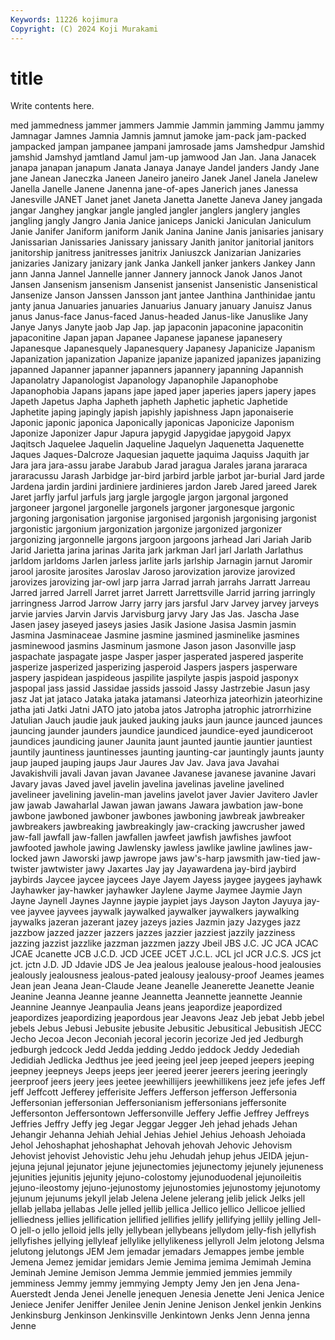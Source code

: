 ```yaml
---
Keywords: 11226 kojimura
Copyright: (C) 2024 Koji Murakami
---
```


# title

Write contents here.



med jammedness jammer jammers Jammie Jammin jamming Jammu jammy
Jamnagar Jamnes Jamnia Jamnis jamnut jamoke jam-pack jam-packed jampacked jampan
jampanee jampani jamrosade jams Jamshedpur Jamshid jamshid Jamshyd jamtland Jamul
jam-up jamwood Jan Jan. Jana Janacek janapa janapan janapum Janata
Janaya Janaye Jandel janders Jandy Jane jane Janean Janeczka Janeen
Janeiro janeiro Janek Janel Janela Janelew Janella Janelle Janene Janenna
jane-of-apes Janerich janes Janessa Janesville JANET Janet janet Janeta Janetta
Janette Janeva Janey jangada jangar Janghey jangkar jangle jangled jangler
janglers janglery jangles jangling jangly Jangro Jania Janice janiceps Janicki
Janiculan Janiculum Janie Janifer Janiform janiform Janik Janina Janine Janis
janisaries janisary Janissarian Janissaries Janissary janissary Janith janitor janitorial janitors
janitorship janitress janitresses janitrix Janiuszck Janizarian Janizaries janizaries Janizary janizary
jank Janka Jankell janker jankers Jankey Jann jann Janna Jannel
Jannelle janner Jannery jannock Janok Janos Janot Jansen Jansenism jansenism
Jansenist jansenist Jansenistic Jansenistical Jansenize Janson Janssen Jansson jant jantee
Janthina Janthinidae jantu janty janua Januaries januaries Januarius January january
Januisz Janus janus Janus-face Janus-faced Janus-headed Janus-like Januslike Jany Janye
Janys Janyte jaob Jap Jap. jap japaconin japaconine japaconitin japaconitine
Japan japan Japanee Japanese japanese japanesery Japanesque Japanesquely Japanesquery Japanesy
Japanicize Japanism Japanization japanization Japanize japanize japanized japanizes japanizing japanned
Japanner japanner japanners japannery japanning Japannish Japanolatry Japanologist Japanology Japanophile
Japanophobe Japanophobia Japans japans jape japed japer japeries japers japery
japes Japeth Japetus Japha Japheth japheth Japhetic japhetic Japhetide Japhetite
japing japingly japish japishly japishness Japn japonaiserie Japonic japonic japonica
Japonically japonicas Japonicize Japonism Japonize Japonizer Japur Japura japygid Japygidae
japygoid Japyx Jaqitsch Jaquelee Jaquelin Jaqueline Jaquelyn Jaquenetta Jaquenette Jaques
Jaques-Dalcroze Jaquesian jaquette jaquima Jaquiss Jaquith jar Jara jara jara-assu
jarabe Jarabub Jarad jaragua Jarales jarana jararaca jararacussu Jarash Jarbidge
jar-bird jarbird jarble jarbot jar-burial Jard jarde Jardena jardin jardini
jardiniere jardinieres jardon Jareb Jared jareed Jarek Jaret jarfly jarful
jarfuls jarg jargle jargogle jargon jargonal jargoned jargoneer jargonel jargonelle
jargonels jargoner jargonesque jargonic jargoning jargonisation jargonise jargonised jargonish jargonising
jargonist jargonistic jargonium jargonization jargonize jargonized jargonizer jargonizing jargonnelle jargons
jargoon jargoons jarhead Jari Jariah Jarib Jarid Jarietta jarina jarinas
Jarita jark jarkman Jarl jarl Jarlath Jarlathus jarldom jarldoms Jarlen
jarless jarlite jarls jarlship Jarnagin jarnut Jaromir jarool jarosite jarosites
Jaroslav Jaroso jarovization jarovize jarovized jarovizes jarovizing jar-owl jarp jarra
Jarrad jarrah jarrahs Jarratt Jarreau Jarred jarred Jarrell Jarret jarret
Jarrett Jarrettsville Jarrid jarring jarringly jarringness Jarrod Jarrow Jarry jarry
jars jarsful Jarv Jarvey jarvey jarveys jarvie jarvies Jarvin Jarvis
Jarvisburg jarvy Jary Jas Jas. Jascha Jase Jasen jasey jaseyed
jaseys jasies Jasik Jasione Jasisa Jasmin jasmin Jasmina Jasminaceae Jasmine
jasmine jasmined jasminelike jasmines jasminewood jasmins Jasminum jasmone Jason jason
Jasonville jasp jaspachate jaspagate jaspe Jasper jasper jasperated jaspered jasperite
jasperize jasperized jasperizing jasperoid Jaspers jaspers jasperware jaspery jaspidean jaspideous
jaspilite jaspilyte jaspis jaspoid jasponyx jaspopal jass jassid Jassidae jassids
jassoid Jassy Jastrzebie Jasun jasy jasz Jat jat jataco Jataka
jataka jatamansi Jateorhiza jateorhizin jateorhizine jatha jati Jatki Jatni JATO
jato jatoba jatos Jatropha jatrophic jatrorrhizine Jatulian Jauch jaudie jauk
jauked jauking jauks jaun jaunce jaunced jaunces jauncing jaunder jaunders
jaundice jaundiced jaundice-eyed jaundiceroot jaundices jaundicing jauner Jaunita jaunt jaunted
jauntie jauntier jauntiest jauntily jauntiness jauntinesses jaunting jaunting-car jauntingly jaunts
jaunty jaup jauped jauping jaups Jaur Jaures Jav Jav. Java
java Javahai Javakishvili javali Javan javan Javanee Javanese javanese javanine
Javari Javary javas Javed javel javelin javelina javelinas javeline javelined
javelineer javelining javelin-man javelins javelot javer Javier Javitero Javler jaw
jawab Jawaharlal Jawan jawan jawans Jawara jawbation jaw-bone jawbone jawboned
jawboner jawbones jawboning jawbreak jawbreaker jawbreakers jawbreaking jawbreakingly jaw-cracking jawcrusher
jawed jaw-fall jawfall jaw-fallen jawfallen jawfeet jawfish jawfishes jawfoot jawfooted
jawhole jawing Jawlensky jawless jawlike jawline jawlines jaw-locked jawn Jaworski
jawp jawrope jaws jaw's-harp jawsmith jaw-tied jaw-twister jawtwister jawy Jaxartes
Jay jay Jayawardena jay-bird jaybird jaybirds Jaycee jaycee jaycees Jaye
Jayem Jayess jaygee jaygees jayhawk Jayhawker jay-hawker jayhawker Jaylene Jayme
Jaymee Jaymie Jayn Jayne Jaynell Jaynes Jaynne jaypie jaypiet jays
Jayson Jayton Jayuya jay-vee jayvee jayvees jaywalk jaywalked jaywalker jaywalkers
jaywalking jaywalks jazeran jazerant jazey jazeys jazies Jazmin jazy Jazyges
jazz jazzbow jazzed jazzer jazzers jazzes jazzier jazziest jazzily jazziness
jazzing jazzist jazzlike jazzman jazzmen jazzy Jbeil JBS J.C. JC
JCA JCAC JCAE Jcanette JCB J.C.D. JCD JCEE JCET J.C.L.
JCL jcl JCR J.C.S. JCS jct jct. jctn J.D. JD
Jdavie JDS Je Jea jealous jealouse jealous-hood jealousies jealously jealousness
jealous-pated jealousy jealousy-proof Jeames jeames Jean jean Jeana Jean-Claude Jeane
Jeanelle Jeanerette Jeanette Jeanie Jeanine Jeanna Jeanne jeanne Jeannetta Jeannette
jeannette Jeannie Jeannine Jeannye Jeanpaulia Jeans jeans jeapordize jeapordized jeapordizes
jeapordizing jeapordous jear Jeavons Jeaz Jeb jebat Jebb jebel jebels
Jebus Jebusi Jebusite jebusite Jebusitic Jebusitical Jebusitish JECC Jecho Jecoa
Jecon Jeconiah jecoral jecorin jecorize Jed jed Jedburgh jedburgh jedcock
Jedd Jedda jedding Jeddo jeddock Jeddy Jedediah Jedidiah Jedlicka Jedthus
jee jeed jeeing jeel jeep jeeped jeepers jeeping jeepney jeepneys
Jeeps jeeps jeer jeered jeerer jeerers jeering jeeringly jeerproof jeers
jeery jees jeetee jeewhillijers jeewhillikens jeez jefe jefes Jeff jeff
Jeffcott Jefferey jefferisite Jeffers Jefferson jefferson Jeffersonia Jeffersonian jeffersonian Jeffersonianism
jeffersonians jeffersonite Jeffersonton Jeffersontown Jeffersonville Jeffery Jeffie Jeffrey Jeffreys Jeffries
Jeffry Jeffy jeg Jegar Jeggar Jegger Jeh jehad jehads Jehan
Jehangir Jehanna Jehiah Jehial Jehias Jehiel Jehius Jehoash Jehoiada Jehol
Jehoshaphat jehoshaphat Jehovah jehovah Jehovic Jehovism Jehovist jehovist Jehovistic Jehu
jehu Jehudah jehup jehus JEIDA jejun- jejuna jejunal jejunator jejune
jejunectomies jejunectomy jejunely jejuneness jejunities jejunitis jejunity jejuno-colostomy jejunoduodenal jejunoileitis
jejuno-ileostomy jejuno-jejunostomy jejunostomies jejunostomy jejunotomy jejunum jejunums jekyll jelab Jelena
Jelene jelerang jelib jelick Jelks jell jellab jellaba jellabas Jelle
jelled jellib jellica Jellico jellico Jellicoe jellied jelliedness jellies jellification
jellified jellifies jellify jellifying jellily jelling Jell-O jell-o jello jelloid
jells jelly jellybean jellybeans jellydom jelly-fish jellyfish jellyfishes jellying jellyleaf
jellylike jellylikeness jellyroll Jelm jelotong Jelsma jelutong jelutongs JEM Jem
jemadar jemadars Jemappes jembe jemble Jemena Jemez jemidar jemidars Jemie
Jemima jemima Jemimah Jemina Jeminah Jemine Jemison Jemma Jemmie jemmied
jemmies jemmily jemminess Jemmy jemmy jemmying Jempty Jemy Jen jen
Jena Jena-Auerstedt Jenda Jenei Jenelle jenequen Jenesia Jenette Jeni Jenica
Jenice Jeniece Jenifer Jeniffer Jenilee Jenin Jenine Jenison Jenkel jenkin
Jenkins Jenkinsburg Jenkinson Jenkinsville Jenkintown Jenks Jenn Jenna jenna Jenne
